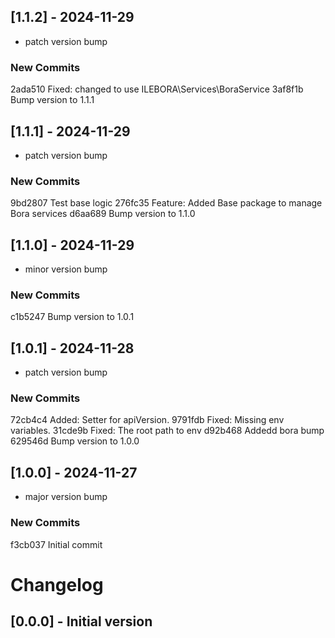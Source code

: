 ## [1.1.2] - 2024-11-29
- patch version bump

### New Commits
2ada510 Fixed: changed to use ILEBORA\Services\BoraService
3af8f1b Bump version to  1.1.1

## [1.1.1] - 2024-11-29
- patch version bump

### New Commits
9bd2807 Test base logic
276fc35 Feature: Added Base package to manage Bora services
d6aa689 Bump version to  1.1.0

## [1.1.0] - 2024-11-29
- minor version bump

### New Commits
c1b5247 Bump version to  1.0.1

## [1.0.1] - 2024-11-28
- patch version bump

### New Commits
72cb4c4 Added: Setter for apiVersion.
9791fdb Fixed: Missing env variables.
31cde9b Fixed: The root path to env
d92b468 Addedd bora bump
629546d Bump version to  1.0.0

## [1.0.0] - 2024-11-27
- major version bump

### New Commits
f3cb037 Initial commit

# Changelog

## [0.0.0] - Initial version
